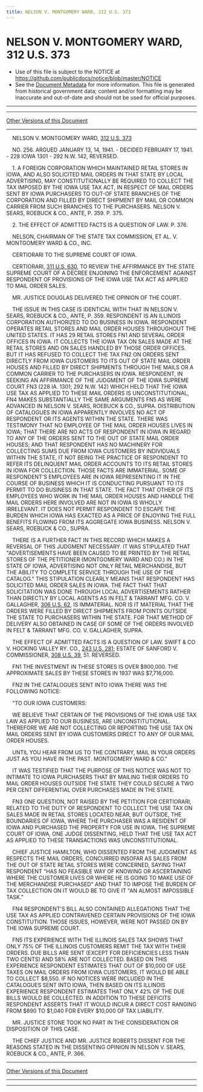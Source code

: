 ```yaml
---
title: NELSON V. MONTGOMERY WARD, 312 U.S. 373
---
```


# NELSON V. MONTGOMERY WARD, 312 U.S. 373

* Use of this file is subject to the NOTICE at https://github.com/publicdocs/notice/blob/master/NOTICE
* See the [Document Metadata](../../../index.md) for more information.
  This file is generated from historical government data; content and/or formatting may be inaccurate and out-of-date and should not be used for official purposes.

----------
----------

[Other Versions of this Document](https://publicdocs.github.io/go/links?ns=uslm-x&ref=%2Fus%2Fcourts%2Fscotus%2FusReporter%2F312%2F373)

----------

    NELSON V. MONTGOMERY WARD, [312 U.S. 373][/us/courts/scotus/usReporter/312/373]

    NO. 256.  ARGUED JANUARY 13, 14, 1941.  - DECIDED FEBRUARY 17, 1941.  - 228 IOWA 1301 - 292 N.W. 142, REVERSED.

    1.  A FOREIGN CORPORATION WHICH MAINTAINED RETAIL STORES IN IOWA, AND ALSO SOLICITED MAIL ORDERS IN THAT STATE BY LOCAL ADVERTISING, MAY CONSTITUTIONALLY BE REQUIRED TO COLLECT THE TAX IMPOSED BY THE IOWA USE TAX ACT, IN RESPECT OF MAIL ORDERS SENT BY IOWA PURCHASERS TO OUT-OF STATE BRANCHES OF THE CORPORATION AND FILLED BY DIRECT SHIPMENT BY MAIL OR COMMON CARRIER FROM SUCH BRANCHES TO THE PURCHASERS.  NELSON V. SEARS, ROEBUCK & CO., ANTE, P. 359.  P. 375.

    2.  THE EFFECT OF ADMITTED FACTS IS A QUESTION OF LAW.  P. 376.

    NELSON, CHAIRMAN OF THE STATE TAX COMMISSION, ET AL. V. MONTGOMERY WARD & CO., INC.

    CERTIORARI TO THE SUPREME COURT OF IOWA.

    CERTIORARI, [311 U.S. 630][/us/courts/scotus/usReporter/311/630], TO REVIEW THE AFFIRMANCE BY THE STATE SUPREME COURT OF A DECREE ENJOINING THE ENFORCEMENT AGAINST RESPONDENT OF PROVISIONS OF THE IOWA USE TAX ACT AS APPLIED TO MAIL ORDER SALES.

    MR. JUSTICE DOUGLAS DELIVERED THE OPINION OF THE COURT.

    THE ISSUE IN THIS CASE IS IDENTICAL WITH THAT IN NELSON V. SEARS, ROEBUCK & CO., ANTE, P. 359.  RESPONDENT IS AN ILLINOIS CORPORATION AUTHORIZED TO DO BUSINESS IN IOWA.  RESPONDENT OPERATES RETAIL STORES AND MAIL ORDER HOUSES THROUGHOUT THE UNITED STATES.  IT HAS 29 RETAIL STORES  FN1 AND SEVERAL ORDER OFFICES IN IOWA.  IT COLLECTS THE IOWA TAX ON SALES MADE AT THE RETAIL STORES AND ON SALES HANDLED BY THOSE ORDER OFFICES.  BUT IT HAS REFUSED TO COLLECT THE TAX  FN2  ON ORDERS SENT DIRECTLY FROM IOWA CUSTOMERS TO ITS OUT OF STATE MAIL ORDER HOUSES AND FILLED BY DIRECT SHIPMENTS THROUGH THE MAILS OR A COMMON CARRIER TO THE PURCHASERS IN IOWA.  RESPONDENT, IN SEEKING AN AFFIRMANCE OF THE JUDGMENT OF THE IOWA SUPREME COURT  FN3  (228 IA. 1301; 292 N.W. 142) WHICH HELD THAT THE IOWA USE TAX AS APPLIED TO THESE MAIL ORDERS IS UNCONSTITUTIONAL,  FN4  MAKES SUBSTANTIALLY THE SAME ARGUMENTS  FN5  AS WERE ADVANCED IN NELSON V. SEARS, ROEBUCK & CO., SUPRA. DISTRIBUTION OF CATALOGUES IN IOWA APPARENTLY INVOLVES NO ACT OF RESPONDENT OR ITS AGENTS WITHIN THE STATE.  THERE WAS TESTIMONY THAT NO EMPLOYEE OF THE MAIL ORDER HOUSES LIVES IN IOWA; THAT THERE ARE NO ACTS OF RESPONDENT IN IOWA IN REGARD TO ANY OF THE ORDERS SENT TO THE OUT OF STATE MAIL ORDER HOUSES; AND THAT RESPONDENT HAS NO MACHINERY FOR COLLECTING SUMS DUE FROM IOWA CUSTOMERS BY INDIVIDUALS WITHIN THE STATE, IT NOT BEING THE PRACTICE OF RESPONDENT TO REFER ITS DELINQUENT MAIL ORDER ACCOUNTS TO ITS RETAIL STORES IN IOWA FOR COLLECTION.  THOSE FACTS ARE IMMATERIAL.  SOME OF RESPONDENT'S EMPLOYEES ARE IN IOWA REPRESENTING IT IN THE COURSE OF BUSINESS WHICH IT IS CONDUCTING PURSUANT TO ITS PERMIT TO DO BUSINESS IN THAT STATE.  THE FACT THAT OTHER OF ITS EMPLOYEES WHO WORK IN THE MAIL ORDER HOUSES AND HANDLE THE MAIL ORDERS HERE INVOLVED ARE NOT IN IOWA IS WHOLLY IRRELEVANT.  IT DOES NOT PERMIT RESPONDENT TO ESCAPE THE BURDEN WHICH IOWA HAS EXACTED AS A PRICE OF ENJOYING THE FULL BENEFITS FLOWING FROM ITS AGGREGATE IOWA BUSINESS.  NELSON V. SEARS, ROEBUCK & CO., SUPRA.

    THERE IS A FURTHER FACT IN THIS RECORD WHICH MAKES A REVERSAL OF THIS JUDGMENT NECESSARY.  IT WAS STIPULATED THAT "ADVERTISEMENTS HAVE BEEN CAUSED TO BE PRINTED BY THE RETAIL STORES OF THE PETITIONER (MONTGOMERY WARD AND CO.)  IN THE STATE OF IOWA, ADVERTISING NOT ONLY RETAIL MERCHANDISE, BUT THE ABILITY TO COMPLETE SERVICE THROUGH THE USE OF THE CATALOG."  THIS STIPULATION CLEARLY MEANS THAT RESPONDENT HAS SOLICITED MAIL ORDER SALES IN IOWA.  THE FACT THAT THAT SOLICITATION WAS DONE THROUGH LOCAL ADVERTISEMENTS RATHER THAN DIRECTLY BY LOCAL AGENTS AS IN FELT & TARRANT MFG. CO. V. GALLAGHER, [306 U.S. 62][/us/courts/scotus/usReporter/306/62], IS IMMATERIAL.  NOR IS IT MATERIAL THAT THE ORDERS WERE FILLED BY DIRECT SHIPMENTS FROM POINTS OUTSIDE THE STATE TO PURCHASERS WITHIN THE STATE.  FOR THAT METHOD OF DELIVERY ALSO OBTAINED IN CASE OF SOME OF THE ORDERS INVOLVED IN FELT & TARRANT MFG. CO. V. GALLAGHER, SUPRA.

    THE EFFECT OF ADMITTED FACTS IS A QUESTION OF LAW.  SWIFT & CO V. HOCKING VALLEY RY. CO., [243 U.S. 281][/us/courts/scotus/usReporter/243/281]; ESTATE OF SANFORD V. COMMISSIONER, [308 U.S. 39][/us/courts/scotus/usReporter/308/39], 51.  REVERSED.

    FN1  THE INVESTMENT IN THESE STORES IS OVER $900,000.  THE APPROXIMATE SALES BY THESE STORES IN 1937 WAS $7,716,000.

    FN2  IN THE CATALOGUES SENT INTO IOWA THERE WAS THE FOLLOWING NOTICE:

    "TO OUR IOWA CUSTOMERS:

    WE BELIEVE THAT CERTAIN OF THE PROVISIONS OF THE IOWA USE TAX LAW AS APPLIED TO OUR BUSINESS, ARE UNCONSTITUTIONAL.  THEREFORE WE ARE NOT COLLECTING OR REPORTING THE USE TAX ON MAIL ORDERS SENT BY IOWA CUSTOMERS DIRECT TO ANY OF OUR MAIL ORDER HOUSES.

    UNTIL YOU HEAR FROM US TO THE CONTRARY, MAIL IN YOUR ORDERS JUST AS YOU HAVE IN THE PAST.  MONTGOMERY WARD & CO."

    IT WAS TESTIFIED THAT THE PURPOSE OF THIS NOTICE WAS NOT TO INTIMATE TO IOWA PURCHASERS THAT BY MAILING THEIR ORDERS TO MAIL ORDER HOUSES OUTSIDE THE STATE THEY COULD SECURE A TWO PER CENT DIFFERENTIAL OVER PURCHASES MADE IN THE STATE.

    FN3  ONE QUESTION, NOT RAISED BY THE PETITION FOR CERTIORARI, RELATED TO THE DUTY OF RESPONDENT TO COLLECT THE USE TAX ON SALES MADE IN RETAIL STORES LOCATED NEAR, BUT OUTSIDE, THE BOUNDARIES OF IOWA, WHERE THE PURCHASER WAS A RESIDENT OF IOWA AND PURCHASED THE PROPERTY FOR USE IN IOWA.  THE SUPREME COURT OF IOWA, ONE JUDGE DISSENTING, HELD THAT THE USE TAX ACT AS APPLIED TO THESE TRANSACTIONS WAS UNCONSTITUTIONAL.

    CHIEF JUSTICE HAMILTON, WHO DISSENTED FROM THE JUDGMENT AS RESPECTS THE MAIL ORDERS, CONCURRED INSOFAR AS SALES FROM THE OUT OF STATE RETAIL STORES WERE CONCERNED, SAYING THAT RESPONDENT "HAS NO FEASIBLE WAY OF KNOWING OR ASCERTAINING WHERE THE CUSTOMER LIVES OR WHERE HE IS GOING TO MAKE USE OF THE MERCHANDISE PURCHASED" AND THAT TO IMPOSE THE BURDEN OF TAX COLLECTION ON IT WOULD BE TO GIVE IT "AN ALMOST IMPOSSIBLE TASK."

    FN4  RESPONDENT'S BILL ALSO CONTAINED ALLEGATIONS THAT THE USE TAX AS APPLIED CONTRAVENED CERTAIN PROVISIONS OF THE IOWA CONSTITUTION.  THOSE ISSUES, HOWEVER, WERE NOT PASSED ON BY THE IOWA SUPREME COURT.

    FN5  ITS EXPERIENCE WITH THE ILLINOIS SALES TAX SHOWS THAT ONLY 75% OF THE ILLINOIS CUSTOMERS REMIT THE TAX WITH THEIR ORDERS.  DUE BILLS ARE SENT (EXCEPT FOR DEFICIENCIES LESS THAN TWO CENTS) AND 58% ARE NOT COLLECTED.  BASED ON THIS EXPERIENCE RESPONDENT ESTIMATES THAT OUT OF $10,000 OF USE TAXES ON MAIL ORDERS FROM IOWA CUSTOMERS, IT WOULD BE ABLE TO COLLECT $8,550.  IF NO NOTICES WERE INCLUDED IN THE CATALOGUES SENT INTO IOWA, THEN BASED ON ITS ILLINOIS EXPERIENCE RESPONDENT ESTIMATES THAT ONLY 42% OF THE DUE BILLS WOULD BE COLLECTED.  IN ADDITION TO THESE DEFICITS RESPONDENT ASSERTS THAT IT WOULD INCUR A DIRECT COST RANGING FROM $890 TO $1,040 FOR EVERY $10,000 OF TAX LIABILITY.

    MR. JUSTICE STONE TOOK NO PART IN THE CONSIDERATION OR DISPOSITION OF THIS CASE.

    THE CHIEF JUSTICE AND MR. JUSTICE ROBERTS DISSENT FOR THE REASONS STATED IN THE DISSENTING OPINION IN NELSON V. SEARS, ROEBUCK & CO., ANTE, P. 366.

----------

[Other Versions of this Document](https://publicdocs.github.io/go/links?ns=uslm-x&ref=%2Fus%2Fcourts%2Fscotus%2FusReporter%2F312%2F373)

----------
----------

[/us/courts/scotus/usReporter/312/373]: https://publicdocs.github.io/go/links?ns=uslm-x&ref=%2Fus%2Fcourts%2Fscotus%2FusReporter%2F312%2F373
[/us/courts/scotus/usReporter/311/630]: https://publicdocs.github.io/go/links?ns=uslm-x&ref=%2Fus%2Fcourts%2Fscotus%2FusReporter%2F311%2F630
[/us/courts/scotus/usReporter/306/62]: https://publicdocs.github.io/go/links?ns=uslm-x&ref=%2Fus%2Fcourts%2Fscotus%2FusReporter%2F306%2F62
[/us/courts/scotus/usReporter/243/281]: https://publicdocs.github.io/go/links?ns=uslm-x&ref=%2Fus%2Fcourts%2Fscotus%2FusReporter%2F243%2F281
[/us/courts/scotus/usReporter/308/39]: https://publicdocs.github.io/go/links?ns=uslm-x&ref=%2Fus%2Fcourts%2Fscotus%2FusReporter%2F308%2F39


